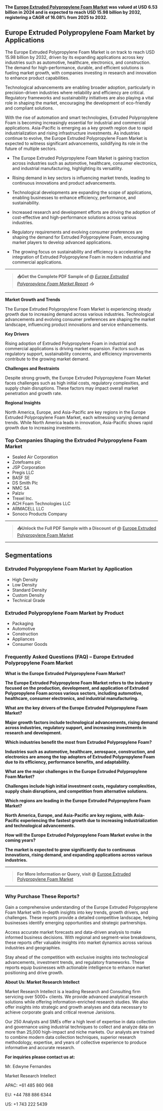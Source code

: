 <p><strong>The <a href="https://www.marketresearchintellect.com/download-sample/?rid=533123&amp;utm_source=Pulse-April-Europe&amp;utm_medium=852">Europe Extruded Polypropylene Foam Market</a> was valued at USD 6.53 billion in 2024 and is expected to reach USD 15.98 billion by 2032, registering a CAGR of 16.08% from 2025 to 2032.</strong></p><h2>Europe Extruded Polypropylene Foam Market by Applications&nbsp;</h2><p><p>The Europe Extruded Polypropylene Foam Market is on track to reach USD 15.98 billion by 2032, driven by its expanding applications across key industries such as automotive, healthcare, electronics, and construction. The demand for high-performance, durable, and efficient solutions is fueling market growth, with companies investing in research and innovation to enhance product capabilities.</p><p>Technological advancements are enabling broader adoption, particularly in precision-driven industries where reliability and efficiency are critical. Regulatory frameworks and sustainability initiatives are also playing a vital role in shaping the market, encouraging the development of eco-friendly and compliant solutions.</p><p>With the rise of automation and smart technologies, Extruded Polypropylene Foam is becoming increasingly essential for industrial and commercial applications. Asia-Pacific is emerging as a key growth region due to rapid industrialization and rising infrastructure investments. As industries continue to evolve, the Europe Extruded Polypropylene Foam Market is expected to witness significant advancements, solidifying its role in the future of multiple sectors.</p></p><ul><li><p>The Europe Extruded Polypropylene Foam Market is gaining traction across industries such as automotive, healthcare, consumer electronics, and industrial manufacturing, highlighting its versatility.</p></li><li><p>Rising demand in key sectors is influencing market trends, leading to continuous innovations and product advancements.</p></li><li><p>Technological developments are expanding the scope of applications, enabling businesses to enhance efficiency, performance, and sustainability.</p></li><li><p>Increased research and development efforts are driving the adoption of cost-effective and high-performance solutions across various industries.</p></li><li><p>Regulatory requirements and evolving consumer preferences are shaping the demand for Extruded Polypropylene Foam, encouraging market players to develop advanced applications.</p></li><li><p>The growing focus on sustainability and efficiency is accelerating the integration of Extruded Polypropylene Foam in modern industrial and commercial applications.</p></li></ul><hr /><blockquote><p><strong><span class="font-[700]">📥Get the Complete PDF Sample of @ </span></strong><em><span class="font-[700]"><a href="https://www.marketresearchintellect.com/download-sample/?rid=533123&amp;utm_source=Pulse-April-Europe&amp;utm_medium=852" target="_blank" data-tracking-control-name="article-ssr-frontend-pulse_little-text-block" data-tracking-will-navigate="" data-test-link="">Europe Extruded Polypropylene Foam Market Report</a>&nbsp;📥</span></em></p></blockquote><hr /><p class="" data-start="77" data-end="360"><strong data-start="77" data-end="105">Market Growth and Trends</strong></p><p class="" data-start="77" data-end="360">The Europe Extruded Polypropylene Foam Market is experiencing steady growth due to increasing demand across various industries. Technological advancements and evolving consumer preferences are shaping the market landscape, influencing product innovations and service enhancements.</p><p class="" data-start="362" data-end="606"><strong data-start="362" data-end="377">Key Drivers</strong></p><p class="" data-start="362" data-end="606">Rising adoption of Extruded Polypropylene Foam in industrial and commercial applications is driving market expansion. Factors such as regulatory support, sustainability concerns, and efficiency improvements contribute to the growing market demand.</p><p class="" data-start="608" data-end="849"><strong data-start="608" data-end="637">Challenges and Restraints</strong></p><p class="" data-start="608" data-end="849">Despite strong growth, the Europe Extruded Polypropylene Foam Market faces challenges such as high initial costs, regulatory complexities, and supply chain disruptions. These factors may impact overall market penetration and growth rate.</p><p class="" data-start="851" data-end="1095"><strong data-start="851" data-end="872">Regional Insights</strong></p><p class="" data-start="851" data-end="1095">North America, Europe, and Asia-Pacific are key regions in the Europe Extruded Polypropylene Foam Market, each witnessing varying demand trends. While North America leads in innovation, Asia-Pacific shows rapid growth due to increasing investments.</p><p><h3>Top Companies Shaping the Extruded Polypropylene Foam Market </h3><ul><li>Sealed Air Corporation</li><li> Zotefoams plc</li><li> JSP Corporation</li><li> Pregis LLC</li><li> BASF SE</li><li> DS Smith Plc</li><li> NMC SA</li><li> Palziv</li><li> Trexel Inc.</li><li> ACH Foam Technologies LLC</li><li> ARMACELL LLC</li><li> Sonoco Products Company</li></ul></p><hr /><blockquote><p><strong>📥Unlock the Full PDF Sample with a Discount of @</strong> <a href="https://www.marketresearchintellect.com/ask-for-discount/?rid=533123&amp;utm_source=Pulse-April-Europe&amp;utm_medium=852">Europe Extruded Polypropylene Foam Market</a></p></blockquote><hr /><p><h2>Segmentations</h2><h3>Extruded Polypropylene Foam Market by Application</h3><ul><li>High Density</li><li> Low Density</li><li> Standard Density</li><li> Custom Density</li><li> Technical Grade</li></ul><h3>Extruded Polypropylene Foam Market by Product</h3><ul><li>Packaging</li><li> Automotive</li><li> Construction</li><li> Appliances</li><li> Consumer Goods</li></ul></p><h3><strong>Frequently Asked Questions (FAQ) &ndash; Europe Extruded Polypropylene Foam Market</strong></h3><p><strong>What is the Europe Extruded Polypropylene Foam Market?</strong></p><p><strong>The Europe Extruded Polypropylene Foam Market refers to the industry focused on the production, development, and application of Extruded Polypropylene Foam across various sectors, including automotive, healthcare, consumer electronics, and industrial manufacturing.</strong></p><p><strong>What are the key drivers of the Europe Extruded Polypropylene Foam Market?</strong></p><p><strong>Major growth factors include technological advancements, rising demand across industries, regulatory support, and increasing investments in research and development.</strong></p><p><strong>Which industries benefit the most from Extruded Polypropylene Foam?</strong></p><p><strong>Industries such as automotive, healthcare, aerospace, construction, and electronics are among the top adopters of Extruded Polypropylene Foam due to its efficiency, performance benefits, and adaptability.</strong></p><p><strong>What are the major challenges in the Europe Extruded Polypropylene Foam Market?</strong></p><p><strong>Challenges include high initial investment costs, regulatory complexities, supply chain disruptions, and competition from alternative solutions.</strong></p><p><strong>Which regions are leading in the Europe Extruded Polypropylene Foam Market?</strong></p><p><strong>North America, Europe, and Asia-Pacific are key regions, with Asia-Pacific experiencing the fastest growth due to increasing industrialization and technological advancements.</strong></p><p><strong>How will the Europe Extruded Polypropylene Foam Market evolve in the coming years?</strong></p><p><strong>The market is expected to grow significantly due to continuous innovations, rising demand, and expanding applications across various industries.</strong></p><hr /><blockquote><p><span class="font-[700]"><strong>For More Information or Query, visit&nbsp;@</strong>&nbsp;</span><span class="font-[700]"><a href="https://www.marketresearchintellect.com/product/extruded-polypropylene-foam-market-size-and-forecast/?utm_source=Linkedin&utm_medium=852" target="_blank" data-tracking-control-name="article-ssr-frontend-pulse_little-text-block" data-tracking-will-navigate="" data-test-link="">Europe Extruded Polypropylene Foam Market</a></span></p></blockquote><hr /><h3><strong data-start="0" data-end="31">Why Purchase These Reports?</strong></h3><p class="" data-start="35" data-end="297">Gain a comprehensive understanding of the Europe Extruded Polypropylene Foam Market with in-depth insights into key trends, growth drivers, and challenges. These reports provide a detailed competitive landscape, helping businesses identify emerging opportunities and strategic partnerships.</p><p class="" data-start="299" data-end="540">Access accurate market forecasts and data-driven analysis to make informed business decisions. With regional and segment-wise breakdowns, these reports offer valuable insights into market dynamics across various industries and geographies.</p><p class="" data-start="542" data-end="784">Stay ahead of the competition with exclusive insights into technological advancements, investment trends, and regulatory frameworks. These reports equip businesses with actionable intelligence to enhance market positioning and drive growth.</p><p><strong><span class="font-[700]">About Us: Market Research Intellect</span></strong></p><p><span class="">Market Research Intellect is a leading Research and Consulting firm servicing over 5000+ clients. We provide advanced analytical research solutions while offering information-enriched research studies.&nbsp;</span>We also offer insights into strategic and growth analyses and data necessary to achieve corporate goals and critical revenue Janisions.</p><p><span class="">Our 250 Analysts and SMEs offer a high level of expertise in data collection and governance using industrial techniques to collect and analyze data on more than 25,000 high-impact and niche markets. Our analysts are trained to combine modern data collection techniques, superior research methodology, expertise, and years of collective experience to produce informative and accurate research.</span></p><p><strong>For inquiries please contact us at:</strong></p><p>Mr. Edwyne Fernandes</p><p>Market Research Intellect</p><p>APAC: +61 485 860 968</p><p>EU: +44 788 886 6344</p><p>US: +1 743 222 5439</p>